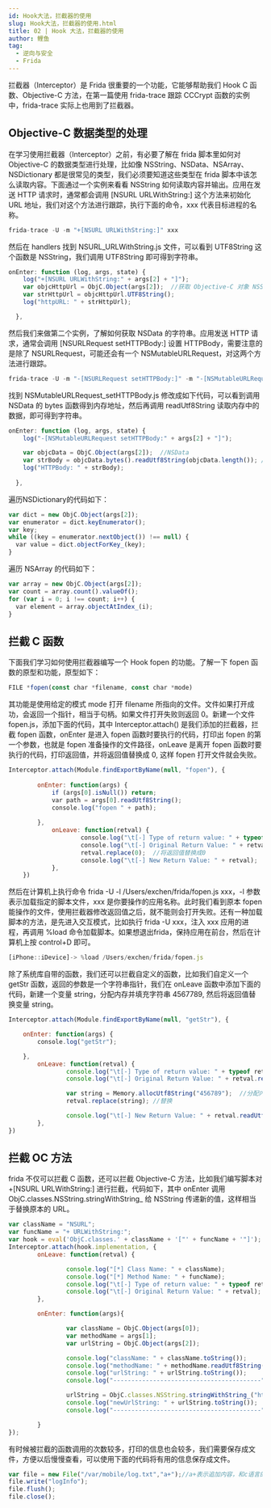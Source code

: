 ```yaml
---
id: Hook大法，拦截器的使用
slug: Hook大法，拦截器的使用.html
title: 02 | Hook 大法，拦截器的使用
author: 鲤鱼
tag:
  - 逆向与安全
  - Frida
---
```



拦截器（Interceptor）是 Frida 很重要的一个功能，它能够帮助我们 Hook C 函数、Objective-C 方法，在第一篇使用 frida-trace 跟踪 CCCrypt 函数的实例中，frida-trace 实际上也用到了拦截器。
## Objective-C 数据类型的处理
在学习使用拦截器（Interceptor）之前，有必要了解在 frida 脚本里如何对 Objective-C 的数据类型进行处理，比如像 NSString、NSData、NSArray、NSDictionary 都是很常见的类型，我们必须要知道这些类型在 frida 脚本中该怎么读取内容。下面通过一个实例来看看 NSString 如何读取内容并输出。应用在发送 HTTP 请求时，通常都会调用 [NSURL URLWithString:] 这个方法来初始化 URL 地址，我们对这个方法进行跟踪，执行下面的命令，xxx 代表目标进程的名称。
```jsx
frida-trace -U -m "+[NSURL URLWithString:]" xxx
```
然后在 handlers 找到 NSURL_URLWithString.js 文件，可以看到 UTF8String 这个函数是 NSString，我们调用 UTF8String 即可得到字符串。
```jsx
onEnter: function (log, args, state) {
    log("+[NSURL URLWithString:" + args[2] + "]");
    var objcHttpUrl = ObjC.Object(args[2]);  //获取 Objective-C 对象 NSString
    var strHttpUrl = objcHttpUrl.UTF8String(); 
    log("httpURL: " + strHttpUrl);    

  },
```
然后我们来做第二个实例，了解如何获取 NSData 的字符串。应用发送 HTTP 请求，通常会调用 [NSURLRequest setHTTPBody:] 设置 HTTPBody，需要注意的是除了 NSURLRequest，可能还会有一个 NSMutableURLRequest，对这两个方法进行跟踪。
```jsx
frida-trace -U -m "-[NSURLRequest setHTTPBody:]" -m "-[NSMutableURLRequest setHTTPBody:]" xxx
```
找到 NSMutableURLRequest_setHTTPBody.js 修改成如下代码，可以看到调用 NSData 的 bytes 函数得到内存地址，然后再调用 readUtf8String 读取内存中的数据，即可得到字符串。
```jsx
onEnter: function (log, args, state) {
    log("-[NSMutableURLRequest setHTTPBody:" + args[2] + "]");

    var objcData = ObjC.Object(args[2]);  //NSData
    var strBody = objcData.bytes().readUtf8String(objcData.length()); //NSData 转换成 string
    log("HTTPBody: " + strBody);
    
  },
```
遍历NSDictionary的代码如下：
```jsx
var dict = new ObjC.Object(args[2]);
var enumerator = dict.keyEnumerator();
var key;
while ((key = enumerator.nextObject()) !== null) {
  var value = dict.objectForKey_(key);
}
```
遍历 NSArray 的代码如下：
```jsx
var array = new ObjC.Object(args[2]);
var count = array.count().valueOf();
for (var i = 0; i !== count; i++) {
  var element = array.objectAtIndex_(i);
}
```
## 拦截 C 函数
下面我们学习如何使用拦截器编写一个 Hook fopen 的功能。了解一下 fopen 函数的原型和功能，原型如下：
```jsx
FILE *fopen(const char *filename, const char *mode)
```
其功能是使用给定的模式 mode 打开 filename 所指向的文件。文件如果打开成功，会返回一个指针，相当于句柄。如果文件打开失败则返回 0。新建一个文件 fopen.js，添加下面的代码，其中 Interceptor.attach() 是我们添加的拦截器，拦截 fopen 函数，onEnter 是进入 fopen 函数时要执行的代码，打印出 fopen 的第一个参数，也就是 fopen 准备操作的文件路径，onLeave 是离开 fopen 函数时要执行的代码，打印返回值，并将返回值替换成 0, 这样 fopen 打开文件就会失败。
```jsx
Interceptor.attach(Module.findExportByName(null, "fopen"), {
    
        onEnter: function(args) {
            if (args[0].isNull()) return;
            var path = args[0].readUtf8String();
            console.log("fopen " + path);
    
        },
            onLeave: function(retval) {
                    console.log("\t[-] Type of return value: " + typeof retval);
                    console.log("\t[-] Original Return Value: " + retval);
                    retval.replace(0);  //将返回值替换成0
                    console.log("\t[-] New Return Value: " + retval);
            },
    })
```
然后在计算机上执行命令 frida -U -l /Users/exchen/frida/fopen.js xxx，-l 参数表示加载指定的脚本文件，xxx 是你要操作的应用名称。此时我们看到原本 fopen 能操作的文件，使用拦截器修改返回值之后，就不能则会打开失败。还有一种加载脚本的方法，是先进入交互模式，比如执行 frida -U xxx，注入 xxx 应用的进程，再调用 %load 命令加载脚本。如果想退出frida，保持应用在前台，然后在计算机上按 control+D 即可。
```jsx
[iPhone::iDevice]-> %load /Users/exchen/frida/fopen.js
```
除了系统库自带的函数，我们还可以拦截自定义的函数，比如我们自定义一个 getStr 函数，返回的参数是一个字符串指针，我们在 onLeave 函数中添加下面的代码，新建一个变量 string，分配内存并填充字符串 4567789, 然后将返回值替换变量 string。
```jsx
Interceptor.attach(Module.findExportByName(null, "getStr"), {

    onEnter: function(args) {
        console.log("getStr");

    },
        onLeave: function(retval) {
                console.log("\t[-] Type of return value: " + typeof retval);
                console.log("\t[-] Original Return Value: " + retval.readUtf8String());

                var string = Memory.allocUtf8String("456789");  //分配内存
                retval.replace(string); //替换

                console.log("\t[-] New Return Value: " + retval.readUtf8String());
        },
})
```
## 拦截 OC 方法
frida 不仅可以拦截 C 函数，还可以拦截 Objective-C 方法，比如我们编写脚本对 +[NSURL URLWithString:] 进行拦截，代码如下，其中 onEnter 调用 ObjC.classes.NSString.stringWithString_ 给 NSString 传递新的值，这样相当于替换原本的 URL。
```jsx
var className = "NSURL";
var funcName = "+ URLWithString:";
var hook = eval('ObjC.classes.' + className + '["' + funcName + '"]');
Interceptor.attach(hook.implementation, {
        onLeave: function(retval) {

                console.log("[*] Class Name: " + className);
                console.log("[*] Method Name: " + funcName);
                console.log("\t[-] Type of return value: " + typeof retval);
                console.log("\t[-] Original Return Value: " + retval);
        },

        onEnter: function(args){

                var className = ObjC.Object(args[0]);
                var methodName = args[1];
                var urlString = ObjC.Object(args[2]);

                console.log("className: " + className.toString());
                console.log("methodName: " + methodName.readUtf8String());
                console.log("urlString: " + urlString.toString());
                console.log("-----------------------------------------");

                urlString = ObjC.classes.NSString.stringWithString_("http://www.baidu.com")
                console.log("newUrlString: " + urlString.toString());
                console.log("-----------------------------------------");

        }
});
```
有时候被拦截的函数调用的次数较多，打印的信息也会较多，我们需要保存成文件，方便以后慢慢查看，可以使用下面的代码将有用的信息保存成文件。
```jsx
var file = new File("/var/mobile/log.txt","a+");//a+表示追加内容，和c语言的fopen函数模式类似
file.write("logInfo");
file.flush();
file.close();
```
